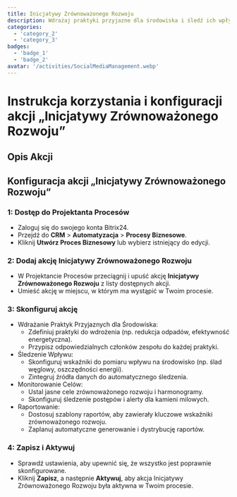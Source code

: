 ```yaml
---
title: Inicjatywy Zrównoważonego Rozwoju
description: Wdrażaj praktyki przyjazne dla środowiska i śledź ich wpływ.
categories: 
  - 'category_2'
  - 'category_3'
badges: 
  - 'badge_1'
  - 'badge_2'
avatar: '/activities/SocialMediaManagement.webp'
---
```


# Instrukcja korzystania i konfiguracji akcji „Inicjatywy Zrównoważonego Rozwoju”

## Opis Akcji

## **Konfiguracja akcji „Inicjatywy Zrównoważonego Rozwoju”**

### 1: Dostęp do Projektanta Procesów
- Zaloguj się do swojego konta Bitrix24.
- Przejdź do **CRM** > **Automatyzacja** > **Procesy Biznesowe**.
- Kliknij **Utwórz Proces Biznesowy** lub wybierz istniejący do edycji.

### 2: Dodaj akcję Inicjatywy Zrównoważonego Rozwoju
- W Projektancie Procesów przeciągnij i upuść akcję **Inicjatywy Zrównoważonego Rozwoju** z listy dostępnych akcji.
- Umieść akcję w miejscu, w którym ma wystąpić w Twoim procesie.

### 3: Skonfiguruj akcję
- Wdrażanie Praktyk Przyjaznych dla Środowiska:
  - Zdefiniuj praktyki do wdrożenia (np. redukcja odpadów, efektywność energetyczna).
  - Przypisz odpowiedzialnych członków zespołu do każdej praktyki.
- Śledzenie Wpływu:
  - Skonfiguruj wskaźniki do pomiaru wpływu na środowisko (np. ślad węglowy, oszczędności energii).
  - Zintegruj źródła danych do automatycznego śledzenia.
- Monitorowanie Celów:
  - Ustal jasne cele zrównoważonego rozwoju i harmonogramy.
  - Skonfiguruj śledzenie postępów i alerty dla kamieni milowych.
- Raportowanie:
  - Dostosuj szablony raportów, aby zawierały kluczowe wskaźniki zrównoważonego rozwoju.
  - Zaplanuj automatyczne generowanie i dystrybucję raportów.

### 4: Zapisz i Aktywuj
- Sprawdź ustawienia, aby upewnić się, że wszystko jest poprawnie skonfigurowane.
- Kliknij **Zapisz**, a następnie **Aktywuj**, aby akcja Inicjatywy Zrównoważonego Rozwoju była aktywna w Twoim procesie.